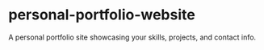 # personal-portfolio-website
A personal portfolio site showcasing your skills, projects, and contact info.
